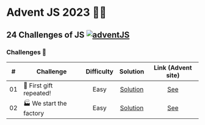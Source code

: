 # Advent JS 2023 🎄🎁

## 24 Challenges of JS [![adventJS](https://img.shields.io/badge/AdventJS-000?style=flat-square&logo=JavaScript&logoColor=FFE800)](https://adventjs.dev)

### Challenges 🎯

|  #  |         Challenge        |     Difficulty      |     Solution    |     Link (Advent site)      |
| --  |     -----------------    | :-----------------: | :-------------: | :-------------------------: |
| 01  | 🎁 First gift repeated! |         Easy        |  [Solution](/Challenge%201) | [See](https://adventjs.dev/en/challenges/2023/1) |
| 02  | 🏭 We start the factory | Easy | [Solution](/Challenge%202) | [See](https://adventjs.dev/en/challenges/2023/2) |
